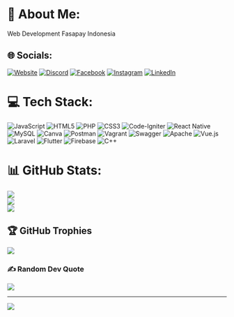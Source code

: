 # 💫 About Me:
Web Development Fasapay Indonesia


## 🌐 Socials:
[![Website](https://img.shields.io/badge/Website-%231DA1F2.svg?logo=website&logoColor=white)](https://andririzkisaputra.pixarts.my.id) [![Discord](https://img.shields.io/badge/Discord-%237289DA.svg?logo=discord&logoColor=white)](https://discord.gg/andririzkisaputra#7422) [![Facebook](https://img.shields.io/badge/Facebook-%231877F2.svg?logo=Facebook&logoColor=white)](https://www.facebook.com/andri.rizki.saputra) [![Instagram](https://img.shields.io/badge/Instagram-%23E4405F.svg?logo=Instagram&logoColor=white)](https://www.instagram.com/andri.rizki.saputra/) [![LinkedIn](https://img.shields.io/badge/LinkedIn-%230077B5.svg?logo=linkedin&logoColor=white)](https://www.linkedin.com/in/andri-rizki-saputra-a99669131/) 

# 💻 Tech Stack:
![JavaScript](https://img.shields.io/badge/javascript-%23323330.svg?style=plastic&logo=javascript&logoColor=%23F7DF1E) ![HTML5](https://img.shields.io/badge/html5-%23E34F26.svg?style=plastic&logo=html5&logoColor=white) ![PHP](https://img.shields.io/badge/php-%23777BB4.svg?style=plastic&logo=php&logoColor=white) ![CSS3](https://img.shields.io/badge/css3-%231572B6.svg?style=plastic&logo=css3&logoColor=white) ![Code-Igniter](https://img.shields.io/badge/CodeIgniter-%23EF4223.svg?style=plastic&logo=codeIgniter&logoColor=white) ![React Native](https://img.shields.io/badge/react_native-%2320232a.svg?style=plastic&logo=react&logoColor=%2361DAFB) ![MySQL](https://img.shields.io/badge/mysql-%2300f.svg?style=plastic&logo=mysql&logoColor=white) ![Canva](https://img.shields.io/badge/Canva-%2300C4CC.svg?style=plastic&logo=Canva&logoColor=white) ![Postman](https://img.shields.io/badge/Postman-FF6C37?style=plastic&logo=postman&logoColor=white) ![Vagrant](https://img.shields.io/badge/vagrant-%231563FF.svg?style=plastic&logo=vagrant&logoColor=white) ![Swagger](https://img.shields.io/badge/-Swagger-%23Clojure?style=plastic&logo=swagger&logoColor=white) ![Apache](https://img.shields.io/badge/apache-%23D42029.svg?style=plastic&logo=apache&logoColor=white) ![Vue.js](https://img.shields.io/badge/vuejs-%2335495e.svg?style=plastic&logo=vuedotjs&logoColor=%234FC08D) ![Laravel](https://img.shields.io/badge/laravel-%23FF2D20.svg?style=plastic&logo=laravel&logoColor=white) ![Flutter](https://img.shields.io/badge/Flutter-%2302569B.svg?style=plastic&logo=Flutter&logoColor=white) ![Firebase](https://img.shields.io/badge/firebase-%23039BE5.svg?style=plastic&logo=firebase) ![C++](https://img.shields.io/badge/c++-%2300599C.svg?style=plastic&logo=c%2B%2B&logoColor=white)
# 📊 GitHub Stats:
![](https://github-readme-stats.vercel.app/api?username=andririzkisaputra&theme=react&hide_border=false&include_all_commits=true&count_private=true)<br/>
![](https://github-readme-streak-stats.herokuapp.com/?user=andririzkisaputra&theme=react&hide_border=false)<br/>
![](https://github-readme-stats.vercel.app/api/top-langs/?username=andririzkisaputra&theme=react&hide_border=false&include_all_commits=true&count_private=true&layout=compact)

## 🏆 GitHub Trophies
![](https://github-profile-trophy.vercel.app/?username=andririzkisaputra&theme=radical&no-frame=false&no-bg=false&margin-w=4)

### ✍️ Random Dev Quote
![](https://quotes-github-readme.vercel.app/api?type=horizontal&theme=radical)

---
[![](https://visitcount.itsvg.in/api?id=andririzkisaputra&icon=7&color=0)](https://visitcount.itsvg.in)

<!-- Proudly created with GPRM ( https://gprm.itsvg.in ) -->
